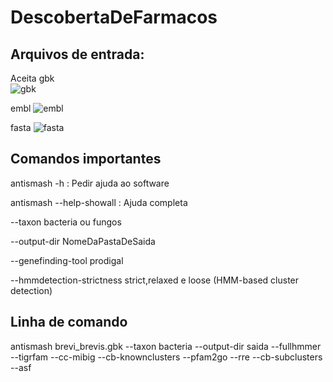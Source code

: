 # DescobertaDeFarmacos

## Arquivos de entrada:
Aceita gbk  
<img src="https://user-images.githubusercontent.com/53004506/61376046-3a698500-a898-11e9-98e9-b8edabe052e1.png" alt="gbk">

embl
<img src="https://www.researchgate.net/publication/12286757/figure/fig1/AS:281757795536897@1444187701775/Example-of-an-EMBL-database-entry.png" alt="embl">
  
fasta
<img src="https://i0.wp.com/bioinformaticamente.com/wp-content/uploads/2021/01/Schermata-del-2021-01-16-15-20-40.png?resize=616%2C268&ssl=1" alt="fasta">

## Comandos importantes
antismash -h : Pedir ajuda ao software

antismash --help-showall : Ajuda completa

--taxon bacteria ou fungos

--output-dir NomeDaPastaDeSaida

--genefinding-tool prodigal

--hmmdetection-strictness strict,relaxed e loose (HMM-based cluster detection)
                        
## Linha de comando

antismash brevi_brevis.gbk --taxon bacteria --output-dir saida --fullhmmer --tigrfam --cc-mibig --cb-knownclusters --pfam2go --rre  --cb-subclusters --asf 
